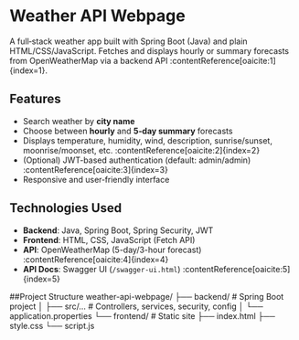 #  Weather API Webpage

A full‑stack weather app built with Spring Boot (Java) and plain HTML/CSS/JavaScript. Fetches and displays hourly or summary forecasts from OpenWeatherMap via a backend API :contentReference[oaicite:1]{index=1}.

## Features
- Search weather by **city name**
- Choose between **hourly** and **5‑day summary** forecasts
- Displays temperature, humidity, wind, description, sunrise/sunset, moonrise/moonset, etc. :contentReference[oaicite:2]{index=2}
- (Optional) JWT-based authentication (default: admin/admin) :contentReference[oaicite:3]{index=3}
- Responsive and user‑friendly interface

## Technologies Used
- **Backend**: Java, Spring Boot, Spring Security, JWT
- **Frontend**: HTML, CSS, JavaScript (Fetch API)
- **API**: OpenWeatherMap (5-day/3-hour forecast) :contentReference[oaicite:4]{index=4}
- **API Docs**: Swagger UI (`/swagger-ui.html`) :contentReference[oaicite:5]{index=5}

##Project Structure
weather-api-webpage/
├── backend/           # Spring Boot project
│   ├── src/…          # Controllers, services, security, config
│   └── application.properties
└── frontend/          # Static site
    ├── index.html
    ├── style.css
    └── script.js

